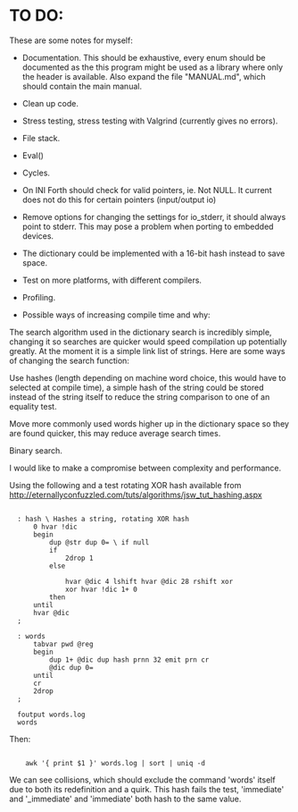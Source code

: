 TO DO:
======

These are some notes for myself:

* Documentation. This should be exhaustive, every enum should be documented
as the this program might be used as a library where only the header is
available. Also expand the file "MANUAL.md", which should contain the main
manual.

* Clean up code.

* Stress testing, stress testing with Valgrind (currently gives no errors).

* File stack.

* Eval()

* Cycles.

* On INI Forth should check for valid pointers, ie. Not NULL. It current does
not do this for certain pointers (input/output io)

* Remove options for changing the settings for io_stderr, it should always
point to stderr. This may pose a problem when porting to embedded devices.

* The dictionary could be implemented with a 16-bit hash instead to save
space.

* Test on more platforms, with different compilers.

* Profiling.

* Possible ways of increasing compile time and why: 

The search algorithm used in the dictionary search is incredibly simple,
changing it so searches are quicker would speed compilation up potentially
greatly. At the moment it is a simple link list of strings. Here are
some ways of changing the search function:

Use hashes (length depending on machine word choice, this would have to
selected at compile time), a simple hash of the string could
be stored instead of the string itself to reduce the string comparison to one of
an equality test.

Move more commonly used words higher up in the dictionary space so they are
found quicker, this may reduce average search times.

Binary search.

I would like to make a compromise between complexity and performance.

Using the following and a test rotating XOR hash available from 
http://eternallyconfuzzled.com/tuts/algorithms/jsw_tut_hashing.aspx


~~~

  : hash \ Hashes a string, rotating XOR hash
      0 hvar !dic
      begin
          dup @str dup 0= \ if null
          if
              2drop 1       
          else
              
              hvar @dic 4 lshift hvar @dic 28 rshift xor
              xor hvar !dic 1+ 0
          then
      until
      hvar @dic
  ;

  : words
      tabvar pwd @reg 
      begin
          dup 1+ @dic dup hash prnn 32 emit prn cr
          @dic dup 0=   
      until
      cr
      2drop
  ;

  foutput words.log
  words

~~~

Then:

~~~

    awk '{ print $1 }' words.log | sort | uniq -d

~~~

We can see collisions, which should exclude the command 'words' itself due to
both its redefinition and a quirk. This hash fails the test, 'immediate' and
'_immediate' and 'immediate' both hash to the same value.
